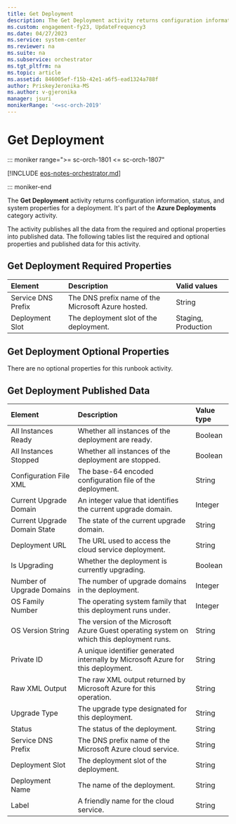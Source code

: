 ```yaml
---
title: Get Deployment
description: The Get Deployment activity returns configuration information, status, and system properties for a deployment.
ms.custom: engagement-fy23, UpdateFrequency3
ms.date: 04/27/2023
ms.service: system-center
ms.reviewer: na
ms.suite: na
ms.subservice: orchestrator
ms.tgt_pltfrm: na
ms.topic: article
ms.assetid: 846005ef-f15b-42e1-a6f5-ead1324a788f
author: PriskeyJeronika-MS
ms.author: v-gjeronika
manager: jsuri
monikerRange: '<=sc-orch-2019'
---
```


# Get Deployment

::: moniker range=">= sc-orch-1801 <= sc-orch-1807"

[!INCLUDE [eos-notes-orchestrator.md](../includes/eos-notes-orchestrator.md)]

::: moniker-end

The **Get Deployment** activity returns configuration information, status, and system properties for a deployment. It's part of the **Azure Deployments** category activity.

The activity publishes all the data from the required and optional properties into published data. The following tables list the required and optional properties and published data for this activity.

## Get Deployment Required Properties

| **Element**   | **Description**   | **Valid values**   |
|:---|:---|:---|
| Service DNS Prefix | The DNS prefix name of the Microsoft Azure hosted. | String   |
| Deployment Slot   | The deployment slot of the deployment.   | Staging, Production |

## Get Deployment Optional Properties

There are no optional properties for this runbook activity.

## Get Deployment Published Data

| **Element**   | **Description**   | **Value type** |
|:---|:---|:---|
| All Instances Ready   | Whether all instances of the deployment are ready.   | Boolean   |
| All Instances Stopped   | Whether all instances of the deployment are stopped.   | Boolean   |
| Configuration File XML   | The base-64 encoded configuration file of the deployment.   | String   |
| Current Upgrade Domain   | An integer value that identifies the current upgrade domain.   | Integer   |
| Current Upgrade Domain State | The state of the current upgrade domain.   | String   |
| Deployment URL   | The URL used to access the cloud service deployment.   | String   |
| Is Upgrading   | Whether the deployment is currently upgrading.   | Boolean   |
| Number of Upgrade Domains   | The number of upgrade domains in the deployment.   | Integer   |
| OS Family Number   | The operating system family that this deployment runs under.   | Integer   |
| OS Version String   | The version of the Microsoft Azure Guest operating system on which this deployment runs. | String   |
| Private ID   | A unique identifier generated internally by Microsoft Azure for this deployment.   | String   |
| Raw XML Output   | The raw XML output returned by Microsoft Azure for this operation.   | String   |
| Upgrade Type   | The upgrade type designated for this deployment.   | String   |
| Status   | The status of the deployment.   | String   |
| Service DNS Prefix   | The DNS prefix name of the Microsoft Azure cloud service.   | String   |
| Deployment Slot   | The deployment slot of the deployment.   | String   |
| Deployment Name   | The name of the deployment.   | String   |
| Label   | A friendly name for the cloud service.   | String   |
